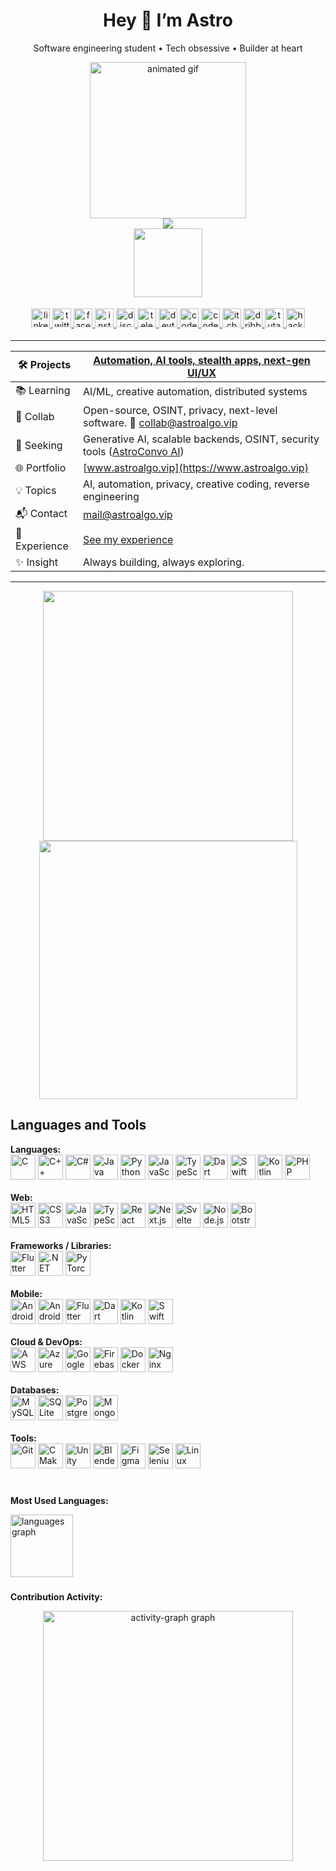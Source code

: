 <h1 align="center">Hey 👋 I’m Astro</h1>

<p align="center">Software engineering student • Tech obsessive • Builder at heart</p>

<div align="center">
  <img src="https://i.ibb.co/wZKWpjqM/standard-5.gif" height="250" alt="animated gif" />
</div>

<div align="center">
  <img src="https://visitor-badge.laobi.icu/badge?page_id=astro-algo.astro-algo&left_text=View%20Counts"  />
</div>

<div align="center">
  <img src="https://github-profile-trophy.vercel.app/?username=astro-algo&theme=darkhub&no-bg=true&no-frame=true&margin-w=10&margin-h=10&column=9&row=1&title=Joined2020,Commits,Experience,Repositories,Stars,Followers,Issues,PullRequest,Reviews" height="110" />
</div>

<div align="center" style="margin: 18px 0;">
  <a href="https://www.linkedin.com/in/astro-algo-356556318/" target="_blank">
    <img src="https://img.shields.io/static/v1?message=LinkedIn&logo=linkedin&label=&color=0077B5&logoColor=white&labelColor=&style=for-the-badge" height="30" alt="linkedin logo"  />
  </a>
  <a href="https://x.com/mrx_astro" target="_blank">
    <img src="https://img.shields.io/static/v1?message=Twitter&logo=twitter&label=&color=1DA1F2&logoColor=white&labelColor=&style=for-the-badge" height="30" alt="twitter logo"  />
  </a>
  <a href="https://www.facebook.com/people/Astro-LX/pfbid0LYyWoHAH7h99FoYef3Xjs3ypCnJwhi9rRwjJy9WJg3CFMiQ2w24g6KkterfSuXvil/" target="_blank">
    <img src="https://img.shields.io/static/v1?message=Facebook&logo=facebook&label=&color=1877F2&logoColor=white&labelColor=&style=for-the-badge" height="30" alt="facebook logo"  />
  </a>
  <a href="https://www.instagram.com/mrx.astro/" target="_blank">
    <img src="https://img.shields.io/static/v1?message=Instagram&logo=instagram&label=&color=E4405F&logoColor=white&labelColor=&style=for-the-badge" height="30" alt="instagram logo"  />
  </a>
  <a href="https://discord.gg/astro.lx" target="_blank">
    <img src="https://img.shields.io/static/v1?message=Discord&logo=discord&label=&color=7289DA&logoColor=white&labelColor=&style=for-the-badge" height="30" alt="discord logo"  />
  </a>
  <a href="https://t.me/astro_algo" target="_blank">
    <img src="https://img.shields.io/static/v1?message=Telegram&logo=telegram&label=&color=2CA5E0&logoColor=white&labelColor=&style=for-the-badge" height="30" alt="telegram logo"  />
  </a>
  <a href="https://dev.to/astro-algo" target="_blank">
    <img src="https://img.shields.io/static/v1?message=dev.to&logo=dev.to&label=&color=0A0A0A&logoColor=white&labelColor=&style=for-the-badge" height="30" alt="devto logo"  />
  </a>
  <a href="https://codepen.io/astro-algo" target="_blank">
    <img src="https://img.shields.io/static/v1?message=Codepen&logo=codepen&label=&color=000000&logoColor=white&labelColor=&style=for-the-badge" height="30" alt="codepen logo"  />
  </a>
  <a href="https://codesandbox.io/u/astro_algo" target="_blank">
    <img src="https://img.shields.io/static/v1?message=Codesandbox&logo=codesandbox&label=&color=040404&logoColor=DBDBDB&labelColor=&style=for-the-badge" height="30" alt="codesandbox logo"  />
  </a>
  <a href="https://hashnode.com/@astro-algo" target="_blank">
    <img src="https://img.shields.io/static/v1?message=HASHNODE&logo=itch&label=&color=000000&logoColor=white&labelColor=&style=for-the-badge" height="30" alt="itch logo"  />
  </a>
  <a href="https://dribbble.com/astroalgo" target="_blank">
    <img src="https://img.shields.io/static/v1?message=Dribbble&logo=dribbble&label=&color=EA4C89&logoColor=white&labelColor=&style=for-the-badge" height="30" alt="dribbble logo"  />
  </a>
  <a href="https://leetcode.com/u/astro-algo/" target="_blank">
    <img src="https://img.shields.io/static/v1?message=LEETCODE&logo=tutanota&label=&color=DA0171&logoColor=white&labelColor=&style=for-the-badge" height="30" alt="tutanota logo"  />
  </a>
  <img src="https://img.shields.io/static/v1?message=HackerRank&logo=hackerrank&label=&color=2EC866&logoColor=white&labelColor=&style=for-the-badge" height="30" alt="hackerrank logo"  />
</div>

---

| 🛠️ Projects        | [Automation, AI tools, stealth apps, next-gen UI/UX](https://www.astroalgo.vip/projects/) |
|--------------------|-----------------------------------------------------------------------------------------|
| 📚 Learning        | AI/ML, creative automation, distributed systems                                         |
| 🤝 Collab          | Open-source, OSINT, privacy, next-level software. 💌 [collab@astroalgo.vip](mailto:collab@astroalgo.vip)|
| 🎯 Seeking         | Generative AI, scalable backends, OSINT, security tools ([AstroConvo AI](https://www.astroalgo.vip/projects/astroconvo-ai/)) |
| 🌐 Portfolio       | [www.astroalgo.vip](https://www.astroalgo.vip)                                              |
| 💡 Topics          | AI, automation, privacy, creative coding, reverse engineering                           |
| 📬 Contact         | mail@astroalgo.vip                                                                      |
| 📄 Experience      | [See my experience](https://www.astroalgo.vip/experience/)                              |
| ✨ Insight         | Always building, always exploring.                                                      |

---

<div align="center">
  <img src="https://github-readme-stats.vercel.app/api?username=astro-algo&show_icons=true&theme=dark&hide_border=true" width="400" />
  <img src="https://streak-stats.demolab.com?user=astro-algo&theme=dark&hide_border=true&card_width=480" width="413" />
</div>

## Languages and Tools

<div>
  <b>Languages:</b><br>
  <img src="https://cdn.jsdelivr.net/gh/devicons/devicon/icons/c/c-original.svg" height="40" alt="C" />
  <img src="https://cdn.jsdelivr.net/gh/devicons/devicon/icons/cplusplus/cplusplus-original.svg" height="40" alt="C++" />
  <img src="https://cdn.jsdelivr.net/gh/devicons/devicon/icons/csharp/csharp-original.svg" height="40" alt="C#" />
  <img src="https://cdn.jsdelivr.net/gh/devicons/devicon/icons/java/java-original.svg" height="40" alt="Java" />
  <img src="https://cdn.jsdelivr.net/gh/devicons/devicon/icons/python/python-original.svg" height="40" alt="Python" />
  <img src="https://cdn.jsdelivr.net/gh/devicons/devicon/icons/javascript/javascript-original.svg" height="40" alt="JavaScript" />
  <img src="https://cdn.jsdelivr.net/gh/devicons/devicon/icons/typescript/typescript-original.svg" height="40" alt="TypeScript" />
  <img src="https://cdn.jsdelivr.net/gh/devicons/devicon/icons/dart/dart-original.svg" height="40" alt="Dart" />
  <img src="https://cdn.jsdelivr.net/gh/devicons/devicon/icons/swift/swift-original.svg" height="40" alt="Swift" />
  <img src="https://cdn.jsdelivr.net/gh/devicons/devicon/icons/kotlin/kotlin-original.svg" height="40" alt="Kotlin" />
  <img src="https://cdn.jsdelivr.net/gh/devicons/devicon/icons/php/php-original.svg" height="40" alt="PHP" />
</div>
<br>

<div>
  <b>Web:</b><br>
  <img src="https://cdn.jsdelivr.net/gh/devicons/devicon/icons/html5/html5-original.svg" height="40" alt="HTML5" />
  <img src="https://cdn.jsdelivr.net/gh/devicons/devicon/icons/css3/css3-original.svg" height="40" alt="CSS3" />
  <img src="https://cdn.jsdelivr.net/gh/devicons/devicon/icons/javascript/javascript-original.svg" height="40" alt="JavaScript" />
  <img src="https://cdn.jsdelivr.net/gh/devicons/devicon/icons/typescript/typescript-original.svg" height="40" alt="TypeScript" />
  <img src="https://cdn.jsdelivr.net/gh/devicons/devicon/icons/react/react-original.svg" height="40" alt="React" />
  <img src="https://cdn.jsdelivr.net/gh/devicons/devicon/icons/nextjs/nextjs-original.svg" height="40" alt="Next.js" />
  <img src="https://cdn.jsdelivr.net/gh/devicons/devicon/icons/svelte/svelte-original.svg" height="40" alt="Svelte" />
  <img src="https://cdn.jsdelivr.net/gh/devicons/devicon/icons/nodejs/nodejs-original.svg" height="40" alt="Node.js" />
  <img src="https://cdn.jsdelivr.net/gh/devicons/devicon/icons/bootstrap/bootstrap-original.svg" height="40" alt="Bootstrap" />
</div>
<br>

<div>
  <b>Frameworks / Libraries:</b><br>
  <img src="https://cdn.jsdelivr.net/gh/devicons/devicon/icons/flutter/flutter-original.svg" height="40" alt="Flutter" />
  <img src="https://cdn.jsdelivr.net/gh/devicons/devicon/icons/dot-net/dot-net-original.svg" height="40" alt=".NET" />
  <img src="https://cdn.jsdelivr.net/gh/devicons/devicon/icons/pytorch/pytorch-original.svg" height="40" alt="PyTorch" />
</div>
<br>

<div>
  <b>Mobile:</b><br>
  <img src="https://cdn.jsdelivr.net/gh/devicons/devicon/icons/android/android-original.svg" height="40" alt="Android" />
  <img src="https://cdn.jsdelivr.net/gh/devicons/devicon/icons/androidstudio/androidstudio-original.svg" height="40" alt="Android Studio" />
  <img src="https://cdn.jsdelivr.net/gh/devicons/devicon/icons/flutter/flutter-original.svg" height="40" alt="Flutter" />
  <img src="https://cdn.jsdelivr.net/gh/devicons/devicon/icons/dart/dart-original.svg" height="40" alt="Dart" />
  <img src="https://cdn.jsdelivr.net/gh/devicons/devicon/icons/kotlin/kotlin-original.svg" height="40" alt="Kotlin" />
  <img src="https://cdn.jsdelivr.net/gh/devicons/devicon/icons/swift/swift-original.svg" height="40" alt="Swift" />
</div>
<br>

<div>
  <b>Cloud & DevOps:</b><br>
  <img src="https://skillicons.dev/icons?i=aws" height="40" alt="AWS" />
  <img src="https://cdn.jsdelivr.net/gh/devicons/devicon/icons/azure/azure-original.svg" height="40" alt="Azure" />
  <img src="https://cdn.jsdelivr.net/gh/devicons/devicon/icons/googlecloud/googlecloud-original.svg" height="40" alt="Google Cloud" />
  <img src="https://cdn.jsdelivr.net/gh/devicons/devicon/icons/firebase/firebase-plain.svg" height="40" alt="Firebase" />
  <img src="https://cdn.jsdelivr.net/gh/devicons/devicon/icons/docker/docker-original.svg" height="40" alt="Docker" />
  <img src="https://cdn.jsdelivr.net/gh/devicons/devicon/icons/nginx/nginx-original.svg" height="40" alt="Nginx" />
</div>
<br>

<div>
  <b>Databases:</b><br>
  <img src="https://cdn.jsdelivr.net/gh/devicons/devicon/icons/mysql/mysql-original.svg" height="40" alt="MySQL" />
  <img src="https://cdn.jsdelivr.net/gh/devicons/devicon/icons/sqlite/sqlite-original.svg" height="40" alt="SQLite" />
  <img src="https://cdn.jsdelivr.net/gh/devicons/devicon/icons/postgresql/postgresql-plain.svg" height="40" alt="PostgreSQL" />
  <img src="https://cdn.jsdelivr.net/gh/devicons/devicon/icons/mongodb/mongodb-original.svg" height="40" alt="MongoDB" />
</div>
<br>

<div>
  <b>Tools:</b><br>
  <img src="https://cdn.jsdelivr.net/gh/devicons/devicon/icons/git/git-original.svg" height="40" alt="Git" />
  <img src="https://cdn.jsdelivr.net/gh/devicons/devicon/icons/cmake/cmake-original.svg" height="40" alt="CMake" />
  <img src="https://cdn.jsdelivr.net/gh/devicons/devicon/icons/unity/unity-original.svg" height="40" alt="Unity" />
  <img src="https://cdn.jsdelivr.net/gh/devicons/devicon/icons/blender/blender-original.svg" height="40" alt="Blender" />
  <img src="https://cdn.jsdelivr.net/gh/devicons/devicon/icons/figma/figma-original.svg" height="40" alt="Figma" />
  <img src="https://cdn.jsdelivr.net/gh/devicons/devicon/icons/selenium/selenium-original.svg" height="40" alt="Selenium" />
  <img src="https://cdn.jsdelivr.net/gh/devicons/devicon/icons/linux/linux-original.svg" height="40" alt="Linux" />
</div>

<br>

###
<b>Most Used Languages:</b><br>
<div align="left">
  <img src="https://github-readme-stats.vercel.app/api/top-langs?username=astro-algo&locale=en&hide_title=false&layout=compact&card_width=320&langs_count=12&theme=dark&hide_border=true&order=2" height="100" alt="languages graph"  />
</div>

###

###
<b>Contribution Activity:</b>
<div align="center">
  <img src="https://github-readme-activity-graph.vercel.app/graph?username=astro-algo&radius=16&theme=redical&area=true&order=5&hide_border=true&hide_title=false" height="400" alt="activity-graph graph"  />
</div>
